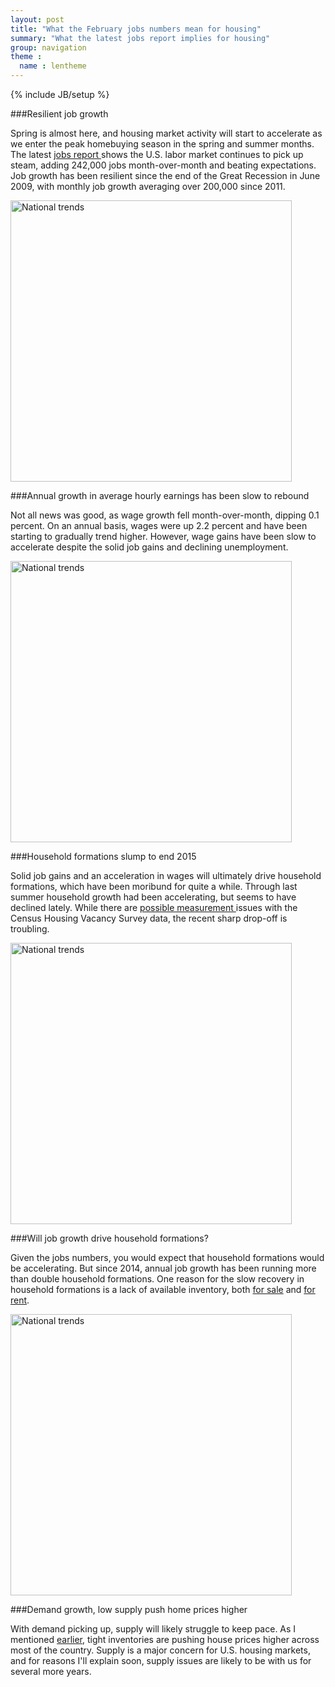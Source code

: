 ```yaml
---
layout: post
title: "What the February jobs numbers mean for housing"
summary: "What the latest jobs report implies for housing"
group: navigation
theme :
  name : lentheme
---
```

{% include JB/setup %}

###Resilient job growth

Spring is almost here, and housing market activity will start to accelerate as we enter the peak homebuying season in the spring and summer months. The latest <a href="http://www.bls.gov/news.release/empsit.nr0.htm"> jobs report </a> shows the U.S. labor market continues to pick up steam, adding 242,000 jobs month-over-month and beating expectations. Job growth has been resilient since the end of the Great Recession in June 2009, with monthly job growth averaging over 200,000 since 2011.

<img src="{{ site.url }}/img/jobs_mar_2016/jobs_mom.png" alt="National trends" style="width: 450px;"/>

###Annual growth in average hourly earnings has been slow to rebound

Not all news was good, as wage growth fell month-over-month, dipping 0.1 percent.  On an annual basis, wages were up 2.2 percent and have been starting to gradually trend higher. However, wage gains have been slow to accelerate despite the solid job gains and declining unemployment.  

<img src="{{ site.url }}/img/jobs_mar_2016/earnings_yoy.png" alt="National trends" style="width: 450px;"/>

###Household formations slump to end 2015

Solid job gains and an acceleration in wages will ultimately drive household formations, which have been moribund for quite a while. Through last summer household growth had been accelerating, but seems to have declined lately. While there are <a href="http://jedkolko.com/2016/01/28/new-census-report-lowballs-household-formation/">possible measurement </a> issues with the Census Housing Vacancy Survey data, the recent sharp drop-off is troubling.

<img src="{{ site.url }}/img/jobs_mar_2016/hh_yoy.png" alt="National trends" style="width: 450px;"/>

###Will job growth drive household formations?

Given the jobs numbers, you would expect that household formations would be accelerating. But since 2014, annual job growth has been running more than double household formations.  One reason for the slow recovery in household formations is a lack of available inventory, both <a href="http://www.realtor.org/news-releases/2016/02/pending-home-sales-cool-down-in-january">for sale</a> and <a href="http://www.census.gov/housing/hvs/files/currenthvspress.pdf">for rent</a>.  

<img src="{{ site.url }}/img/jobs_mar_2016/jobs_hh.png" alt="National trends" style="width: 450px;"/>

###Demand growth, low supply push home prices higher

With demand picking up, supply will likely struggle to keep pace.  As I mentioned <a href="{{ site.url }}/2016/02/28/house-price-trends/"> earlier</a>, tight inventories are pushing house prices higher across most of the country.  Supply is a major concern for U.S. housing markets, and for reasons I'll explain soon, supply issues are likely to be with us for several more years.







